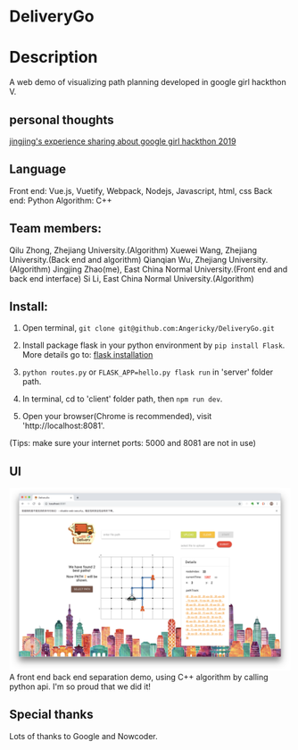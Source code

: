 # DeliveryGo
# Description
A web demo of visualizing path planning developed in google girl hackthon V.

## personal thoughts
[jingjing's experience sharing about google girl hackthon 2019](https://angericky.github.io/2019/03/18/%E8%AE%B0google-girl-hackthon%E7%BB%8F%E5%8E%86/)

## Language
Front end: Vue.js, Vuetify, Webpack, Nodejs, Javascript, html, css 
Back end: Python
Algorithm: C++

## Team members:
Qilu Zhong, Zhejiang University.(Algorithm)
Xuewei Wang, Zhejiang University.(Back end and algorithm)
Qianqian Wu, Zhejiang University.(Algorithm)
Jingjing Zhao(me), East China Normal University.(Front end and back end interface)
Si Li, East China Normal University.(Algorithm)

## Install:
1. Open terminal, `git clone git@github.com:Angericky/DeliveryGo.git`

2. Install package flask in your python environment by `pip install Flask`. More details go to: [flask installation](http://flask.pocoo.org/docs/1.0/installation/)

3. `python routes.py` or `FLASK_APP=hello.py flask run` in 'server' folder path.   

4. In terminal, cd to 'client' folder path, then `npm run dev`. 

5. Open your browser(Chrome is recommended), visit 'http://localhost:8081'. 

(Tips: make sure your internet ports: 5000 and 8081 are not in use)

## UI
<img src="https://github.com/Angericky/DeliveryGo/blob/master/outlook.png" alt="outlook" title="outlook" width="900" />
A front end back end separation demo, using C++ algorithm by calling python api.
I'm so proud that we did it!

## Special thanks
Lots of thanks to Google and Nowcoder.
